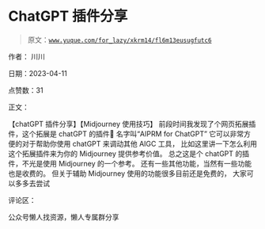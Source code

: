 # ChatGPT 插件分享

> 原文：[`www.yuque.com/for_lazy/xkrm14/fl6m13eusugfutc6`](https://www.yuque.com/for_lazy/xkrm14/fl6m13eusugfutc6)



作者： 川川



日期：2023-04-11



点赞数：31

<ne-card data-card-name="hr" data-card-type="block" id="ciW8f" data-event-boundary="card">

正文：



【chatGPT 插件分享】【Midjourney 使用技巧】 前段时间我发现了个网页拓展插件，这个拓展是 chatGPT 的插件🎉 名字叫“AIPRM for ChatGPT” 它可以非常方便的对于帮助你使用 chatGPT 来调动其他 AIGC 工具， 比如这里讲一下怎么利用这个拓展插件来为你的 Midjourney 提供参考价值。 总之这是个 chatGPT 的插件，不光是使用 Midjourney 的一个参考。 还有一些其他功能，当然有一些功能也是收费的。 但关于辅助 Midjourney 使用的功能很多目前还是免费的， 大家可以多多去尝试

<ne-card data-card-name="hr" data-card-type="block" id="NbseX" data-event-boundary="card">

评论区：

<ne-card data-card-name="hr" data-card-type="block" id="FIjvF" data-event-boundary="card">

公众号懒人找资源，懒人专属群分享

</ne-card></ne-card></ne-card>